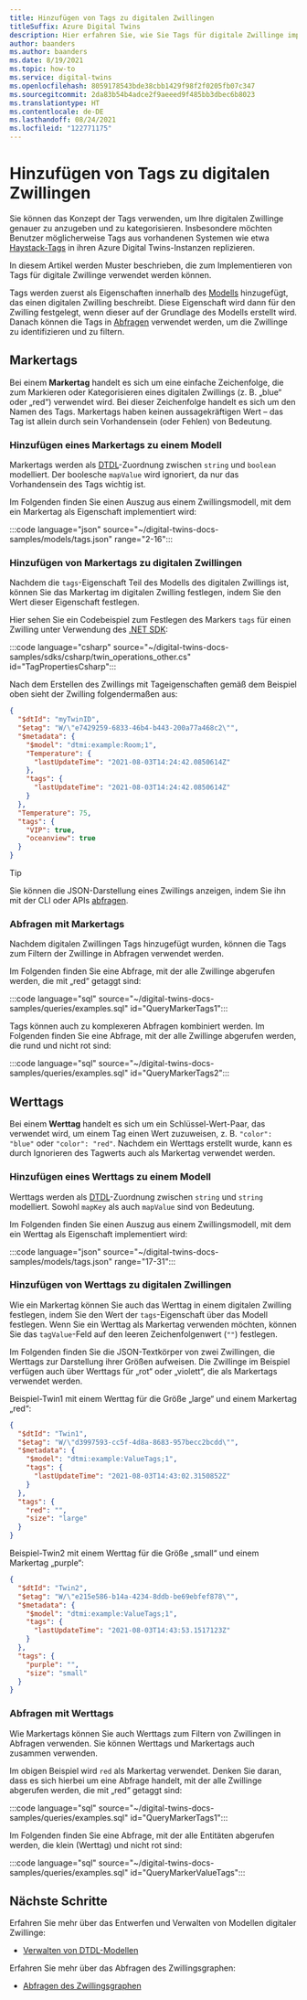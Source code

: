 ```yaml
---
title: Hinzufügen von Tags zu digitalen Zwillingen
titleSuffix: Azure Digital Twins
description: Hier erfahren Sie, wie Sie Tags für digitale Zwillinge implementieren.
author: baanders
ms.author: baanders
ms.date: 8/19/2021
ms.topic: how-to
ms.service: digital-twins
ms.openlocfilehash: 8059178543bde38cbb1429f98f2f0205fb07c347
ms.sourcegitcommit: 2da83b54b4adce2f9aeeed9f485bb3dbec6b8023
ms.translationtype: HT
ms.contentlocale: de-DE
ms.lasthandoff: 08/24/2021
ms.locfileid: "122771175"
---
```

# <a name="add-tags-to-digital-twins"></a>Hinzufügen von Tags zu digitalen Zwillingen 

Sie können das Konzept der Tags verwenden, um Ihre digitalen Zwillinge genauer zu anzugeben und zu kategorisieren. Insbesondere möchten Benutzer möglicherweise Tags aus vorhandenen Systemen wie etwa [Haystack-Tags](https://project-haystack.org/doc/appendix/tags) in ihren Azure Digital Twins-Instanzen replizieren. 

In diesem Artikel werden Muster beschrieben, die zum Implementieren von Tags für digitale Zwillinge verwendet werden können.

Tags werden zuerst als Eigenschaften innerhalb des [Modells](concepts-models.md) hinzugefügt, das einen digitalen Zwilling beschreibt. Diese Eigenschaft wird dann für den Zwilling festgelegt, wenn dieser auf der Grundlage des Modells erstellt wird. Danach können die Tags in [Abfragen](concepts-query-language.md) verwendet werden, um die Zwillinge zu identifizieren und zu filtern.

## <a name="marker-tags"></a>Markertags 

Bei einem **Markertag** handelt es sich um eine einfache Zeichenfolge, die zum Markieren oder Kategorisieren eines digitalen Zwillings (z. B. „blue“ oder „red“) verwendet wird. Bei dieser Zeichenfolge handelt es sich um den Namen des Tags. Markertags haben keinen aussagekräftigen Wert – das Tag ist allein durch sein Vorhandensein (oder Fehlen) von Bedeutung. 

### <a name="add-marker-tags-to-model"></a>Hinzufügen eines Markertags zu einem Modell 

Markertags werden als [DTDL](https://github.com/Azure/opendigitaltwins-dtdl/blob/master/DTDL/v2/dtdlv2.md)-Zuordnung zwischen `string` und `boolean` modelliert. Der boolesche `mapValue` wird ignoriert, da nur das Vorhandensein des Tags wichtig ist. 

Im Folgenden finden Sie einen Auszug aus einem Zwillingsmodell, mit dem ein Markertag als Eigenschaft implementiert wird:

:::code language="json" source="~/digital-twins-docs-samples/models/tags.json" range="2-16":::

### <a name="add-marker-tags-to-digital-twins"></a>Hinzufügen von Markertags zu digitalen Zwillingen

Nachdem die `tags`-Eigenschaft Teil des Modells des digitalen Zwillings ist, können Sie das Markertag im digitalen Zwilling festlegen, indem Sie den Wert dieser Eigenschaft festlegen. 

Hier sehen Sie ein Codebeispiel zum Festlegen des Markers `tags` für einen Zwilling unter Verwendung des [.NET SDK](/dotnet/api/overview/azure/digitaltwins/client?view=azure-dotnet&preserve-view=true):

:::code language="csharp" source="~/digital-twins-docs-samples/sdks/csharp/twin_operations_other.cs" id="TagPropertiesCsharp":::

Nach dem Erstellen des Zwillings mit Tageigenschaften gemäß dem Beispiel oben sieht der Zwilling folgendermaßen aus:

```JSON
{
  "$dtId": "myTwinID",
  "$etag": "W/\"e7429259-6833-46b4-b443-200a77a468c2\"",
  "$metadata": {
    "$model": "dtmi:example:Room;1",
    "Temperature": {
      "lastUpdateTime": "2021-08-03T14:24:42.0850614Z"
    },
    "tags": {
      "lastUpdateTime": "2021-08-03T14:24:42.0850614Z"
    }
  },
  "Temperature": 75,
  "tags": {
    "VIP": true,
    "oceanview": true
  }
}
```

>[!TIP]
> Sie können die JSON-Darstellung eines Zwillings anzeigen, indem Sie ihn mit der CLI oder APIs [abfragen](how-to-query-graph.md).

### <a name="query-with-marker-tags"></a>Abfragen mit Markertags

Nachdem digitalen Zwillingen Tags hinzugefügt wurden, können die Tags zum Filtern der Zwillinge in Abfragen verwendet werden. 

Im Folgenden finden Sie eine Abfrage, mit der alle Zwillinge abgerufen werden, die mit „red“ getaggt sind: 

:::code language="sql" source="~/digital-twins-docs-samples/queries/examples.sql" id="QueryMarkerTags1":::

Tags können auch zu komplexeren Abfragen kombiniert werden. Im Folgenden finden Sie eine Abfrage, mit der alle Zwillinge abgerufen werden, die rund und nicht rot sind: 

:::code language="sql" source="~/digital-twins-docs-samples/queries/examples.sql" id="QueryMarkerTags2":::

## <a name="value-tags"></a>Werttags 

Bei einem **Werttag** handelt es sich um ein Schlüssel-Wert-Paar, das verwendet wird, um einem Tag einen Wert zuzuweisen, z. B. `"color": "blue"` oder `"color": "red"`. Nachdem ein Werttags erstellt wurde, kann es durch Ignorieren des Tagwerts auch als Markertag verwendet werden. 

### <a name="add-value-tags-to-model"></a>Hinzufügen eines Werttags zu einem Modell 

Werttags werden als [DTDL](https://github.com/Azure/opendigitaltwins-dtdl/blob/master/DTDL/v2/dtdlv2.md)-Zuordnung zwischen `string` und `string` modelliert. Sowohl `mapKey` als auch `mapValue` sind von Bedeutung. 

Im Folgenden finden Sie einen Auszug aus einem Zwillingsmodell, mit dem ein Werttag als Eigenschaft implementiert wird:

:::code language="json" source="~/digital-twins-docs-samples/models/tags.json" range="17-31":::

### <a name="add-value-tags-to-digital-twins"></a>Hinzufügen von Werttags zu digitalen Zwillingen

Wie ein Markertag können Sie auch das Werttag in einem digitalen Zwilling festlegen, indem Sie den Wert der `tags`-Eigenschaft über das Modell festlegen. Wenn Sie ein Werttag als Markertag verwenden möchten, können Sie das `tagValue`-Feld auf den leeren Zeichenfolgenwert (`""`) festlegen. 

Im Folgenden finden Sie die JSON-Textkörper von zwei Zwillingen, die Werttags zur Darstellung ihrer Größen aufweisen. Die Zwillinge im Beispiel verfügen auch über Werttags für „rot“ oder „violett“, die als Markertags verwendet werden.

Beispiel-Twin1 mit einem Werttag für die Größe „large“ und einem Markertag „red“:

```JSON
{
  "$dtId": "Twin1",
  "$etag": "W/\"d3997593-cc5f-4d8a-8683-957becc2bcdd\"",
  "$metadata": {
    "$model": "dtmi:example:ValueTags;1",
    "tags": {
      "lastUpdateTime": "2021-08-03T14:43:02.3150852Z"
    }
  },
  "tags": {
    "red": "",
    "size": "large"
  }
}
```

Beispiel-Twin2 mit einem Werttag für die Größe „small“ und einem Markertag „purple“:
```JSON
{
  "$dtId": "Twin2",
  "$etag": "W/\"e215e586-b14a-4234-8ddb-be69ebfef878\"",
  "$metadata": {
    "$model": "dtmi:example:ValueTags;1",
    "tags": {
      "lastUpdateTime": "2021-08-03T14:43:53.1517123Z"
    }
  },
  "tags": {
    "purple": "",
    "size": "small"
  }
}
```

### <a name="query-with-value-tags"></a>Abfragen mit Werttags

Wie Markertags können Sie auch Werttags zum Filtern von Zwillingen in Abfragen verwenden. Sie können Werttags und Markertags auch zusammen verwenden.

Im obigen Beispiel wird `red` als Markertag verwendet. Denken Sie daran, dass es sich hierbei um eine Abfrage handelt, mit der alle Zwillinge abgerufen werden, die mit „red“ getaggt sind: 

:::code language="sql" source="~/digital-twins-docs-samples/queries/examples.sql" id="QueryMarkerTags1":::

Im Folgenden finden Sie eine Abfrage, mit der alle Entitäten abgerufen werden, die klein (Werttag) und nicht rot sind: 

:::code language="sql" source="~/digital-twins-docs-samples/queries/examples.sql" id="QueryMarkerValueTags":::

## <a name="next-steps"></a>Nächste Schritte

Erfahren Sie mehr über das Entwerfen und Verwalten von Modellen digitaler Zwillinge:
* [Verwalten von DTDL-Modellen](how-to-manage-model.md)

Erfahren Sie mehr über das Abfragen des Zwillingsgraphen:
* [Abfragen des Zwillingsgraphen](how-to-query-graph.md)
